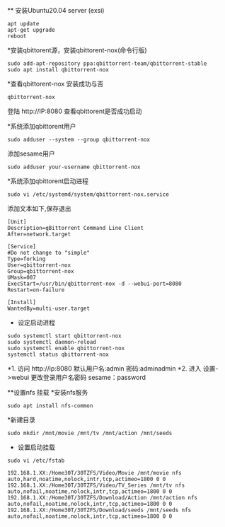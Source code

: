 ** 安装Ubuntu20.04 server (exsi)
```
apt update
apt-get upgrade
reboot
```
*安装qbittorent源，安装qbittorent-nox(命令行版)
```
sudo add-apt-repository ppa:qbittorrent-team/qbittorrent-stable
sudo apt install qbittorrent-nox
```
*查看qbittorent-nox 安装成功与否

```
qbittorrent-nox
```
登陆 http://IP:8080 查看qbittorent是否成功启动

*系统添加qbittorent用户
```
sudo adduser --system --group qbittorrent-nox
```
添加sesame用户
```
sudo adduser your-username qbittorrent-nox
```
*系统添加qbittorent启动进程
```
sudo vi /etc/systemd/system/qbittorrent-nox.service
```
添加文本如下,保存退出
```
[Unit]
Description=qBittorrent Command Line Client
After=network.target

[Service]
#Do not change to "simple"
Type=forking
User=qbittorrent-nox
Group=qbittorrent-nox
UMask=007
ExecStart=/usr/bin/qbittorrent-nox -d --webui-port=8080
Restart=on-failure

[Install]
WantedBy=multi-user.target
```
* 设定启动进程
```
sudo systemctl start qbittorrent-nox
sudo systemctl daemon-reload
sudo systemctl enable qbittorrent-nox
systemctl status qbittorrent-nox
```

*1. 访问 http://ip:8080 默认用户名:admin 密码:adminadmin
*2. 进入 设置->webui 更改登录用户名密码 sesame：password

**设置nfs 挂载
*安装nfs服务 
```
sudo apt install nfs-common
```
*新建目录
```
sudo mkdir /mnt/movie /mnt/tv /mnt/action /mnt/seeds
```
* 设置启动挂载
```
sudo vi /etc/fstab

192.168.1.XX:/Home30T/30TZFS/Video/Movie /mnt/movie nfs auto,hard,noatime,nolock,intr,tcp,actimeo=1800 0 0
192.168.1.XX:/Home30T/30TZFS/Video/TV_Series /mnt/tv nfs auto,nofail,noatime,nolock,intr,tcp,actimeo=1800 0 0
192.168.1.XX:/Home30T/30TZFS/Download/Action /mnt/action nfs auto,nofail,noatime,nolock,intr,tcp,actimeo=1800 0 0
192.168.1.XX:/Home30T/30TZFS/Download/seeds /mnt/seeds nfs auto,nofail,noatime,nolock,intr,tcp,actimeo=1800 0 0

```
